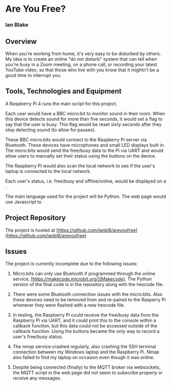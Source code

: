# Are You Free?

### Ian Blake

## Overview

When you're working from home, it's very easy to be disturbed by others. My idea is to create an online "do not disturb" system that can tell when you're busy in a Zoom meeting, on a phone call, or recording your latest YouTube video, so that those who live with you know that it mightn't be a good time to interrupt you.

## Tools, Technologies and Equipment

A Raspberry Pi 4 runs the main script for this project.

Each user would have a BBC micro:bit to monitor sound in their room. When this device detects sound for more than five seconds, it would set a flag to say that the user is busy. This flag would be reset sixty seconds after they stop detecting sound (to allow for pauses).

These BBC micro:bits would connect to the Raspberry Pi server via Bluetooth. These devices have microphones and small LED displays built in. The micro:bits would send the free/busy data to the Pi via UART and would allow users to manually set their status using the buttons on the device.

The Raspberry Pi would also scan the local network to see if the user's laptop is connected to the local network.

Each user's status, i.e. free/busy and offline/online, would be displayed on a .

The main language used for the project will be Python. The web page would use Javascript to 

## Project Repository

The project is hosted at [https://github.com/ianbl8/areyoufree](https://github.com/ianbl8/areyoufree)

## Issues

The project is currently incomplete due to the following issues:

1. Micro:bits can only use Bluetooth if programmed through the online service, [https://makecode.microbit.org/](Makecode). The Python version of the final code is in the repository along with the hexcode file.

2. There were some Bluetooth connection issues with the micro:bits. Also these devices need to be removed from and re-paired to the Rasperry Pi whenever they were flashed with a new hexcode file.

3. In testing, the Raspberry Pi could receive the free/busy data from the Raspberry Pi via UART, and it could print this to the console within a callback function, but this data could not be accessed outside of the callback function. Using the buttons became the only way to record a user's free/busy status.

4. The nmap service crashed regularly, also crashing the SSH terminal connection between my Windows laptop and the Raspberry Pi. Nmap also failed to find my laptop on occasion even though it was online.

5. Despite being connected (finally) to the MQTT broker via websockets, the MQTT script in the web page did not seem to subscribe properly or receive any messages. 